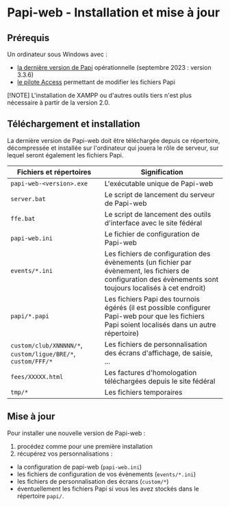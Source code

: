 # Papi-web - Installation et mise à jour

## Prérequis

Un ordinateur sous Windows avec :
  - [la dernière version de Papi](https://dna.ffechecs.fr/ressources/appariements/papi/) opérationnelle (septembre 2023 : version 3.3.6)
  - [le pilote Access](https://www.microsoft.com/en-us/download/details.aspx?id=54920) permettant de modifier les fichiers Papi

[!NOTE]
L'installation de XAMPP ou d'autres outils tiers n'est plus nécessaire à partir de la version 2.0.

## Téléchargement et installation

La dernière version de Papi-web doit être téléchargée depuis ce répertoire, décompressée et installée sur l'ordinateur qui jouera le rôle de serveur, sur lequel seront également les fichiers Papi.

| Fichiers et répertoires  | Signification  |
| -----------------------  | -------------  |
| `papi-web-<version>.exe`  | L'exécutable unique de Papi-web  |
| `server.bat`  | Le script de lancement du serveur de Papi-web  |
| `ffe.bat`  | Le script de lancement des outils d'interface avec le site fédéral  |
| `papi-web.ini`  | Le fichier de configuration de Papi-web  |
| `events/*.ini`  | Les fichiers de configuration des évènements (un fichier par évènement, les fichiers de configuration des évènements sont toujours localisés à cet endroit)  |
| `papi/*.papi`  | Les fichiers Papi des tournois égérés (il est possible configurer Papi-web pour que les fichiers Papi soient localisés dans un autre répertoire)  |
| `custom/club/XNNNNN/*`, `custom/ligue/BRE/*`, `custom/FFF/*`  | Les fichiers de personnalisation des écrans d'affichage, de saisie, ...  |
| `fees/XXXXX.html`  | Les factures d'homologation téléchargées depuis le site fédéral  |
| `tmp/*`  | Les fichiers temporaires  |

## Mise à jour

Pour installer une nouvelle version de Papi-web :
1. procédez comme pour une première installation
1. récupérez vos personnalisations :
  - la configuration de papi-web (`papi-web.ini`)
  - les fichiers de configuration de vos évènements (`events/*.ini`)
  - les fichiers de personnalisation des écrans (`custom/*`)
  - éventuellement les fichiers Papi si vous les avez stockés dans le répertoire `papi/`.

